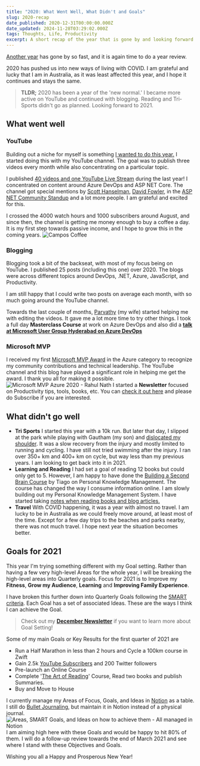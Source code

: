 ```yaml
---
title: "2020: What Went Well, What Didn't and Goals"
slug: 2020-recap
date_published: 2020-12-31T00:00:00.000Z
date_updated: 2024-11-28T03:29:02.000Z
tags: Thoughts, Life, Productivity
excerpt: A short recap of the year that is gone by and looking forward!
---
```


[Another year](__GHOST_URL__/blog/2019-recap/) has gone by so fast, and it is again time to do a year review.

2020 has pushed us into new ways of living with COVID. I am grateful and lucky that I am in Australia, as it was least affected this year, and I hope it continues and stays the same.

> **TLDR;**
> 2020 has been a year of the 'new normal.' I became more active on YouTube and continued with blogging. Reading and Tri-Sports didn't go as planned. Looking forward to 2021.

## What went well

### YouTube

Building out a niche for myself is something [I wanted to do this year.](__GHOST_URL__/blog/2019-recap/#goals-for-2020) I started doing this with my YouTube channel. The goal was to publish three videos every month while also concentrating on a particular topic.

I published [40 videos and one YouTube Live Stream](https://www.youtube.com/c/RahulNath/videos) during the last year! I concentrated on content around Azure DevOps and ASP NET Core. The channel got special mentions by [Scott Hanselman](https://twitter.com/ToughToWatch/status/1320988054421725185?s=20), [David Fowler](https://twitter.com/davidfowl/status/1321086106742317059?s=20), in the [ASP NET Community Standup](https://twitter.com/rahulpnath/status/1306356354521600000) and a lot more people. I am grateful and excited for this.

I crossed the 4000 watch hours and 1000 subscribers around August, and since then, the channel is getting me money enough to buy a coffee a day. It is my first step towards passive income, and I hope to grow this in the coming years.
![Campos Coffee](__GHOST_URL__/content/images/coffee_campos.jpg)
### Blogging

Blogging took a bit of the backseat, with most of my focus being on YouTube. I published 25 posts (including this one) over 2020. The blogs were across different topics around DevOps, .NET, Azure, JavaScript, and Productivity.

I am still happy that I could write two posts on average each month, with so much going around the YouTube channel.

Towards the last couple of months, [Parvathy](https://www.facebook.com/parvathy.panicker) (my wife) started helping me with editing the videos. It gave me a lot more time to try other things. I took a full day **Masterclass Course** at work on Azure DevOps and also did a [**talk at Microsoft User Group Hyderabad on Azure DevOps**](https://www.eventbrite.com/e/mugh-azure-devops-day-2020-tickets-132647368851#)

### Microsoft MVP

I received my first [Microsoft MVP Award](https://mvp.microsoft.com/) in the Azure category to recognize my community contributions and technical leadership. The YouTube channel and this blog have played a significant role in helping me get the award. I thank you all for making it possible.
![Microsoft MVP Azure 2020 - Rahul Nath](__GHOST_URL__/content/images/microsoft_mvp_azure_2020.jpg)
I started a **Newsletter** focused on Productivity tips, tools, books, etc. You can [check it out here](https://rahulpnath.substack.com/) and please do Subscribe if you are interested.

## What didn't go well

- **Tri Sports** I started this year with a 10k run. But later that day, I slipped at the park while playing with Gautham (my son) and [dislocated my shoulder](https://www.instagram.com/p/B6xdJvXDbyH/?utm_source=ig_web_copy_link). It was a slow recovery from the injury and mostly limited to running and cycling. I have still not tried swimming after the injury. I ran over 350+ km and 400+ km on cycle, but way less than my previous years. I am looking to get back into it in 2021.
- **Learning and Reading** I had set a goal of reading 12 books but could only get to 5. However, I am happy to have done the [Building a Second Brain Course](https://www.buildingasecondbrain.com/) by Tiago on Personal Knowledge Management. The course has changed the way I consume information online. I am slowly building out my Personal Knowledge Management System. I have started taking [notes when reading books and blog articles.](__GHOST_URL__/blog/why-i-chose-diigo/)
- **Travel** With COVID happening, it was a year with almost no travel. I am lucky to be in Australia as we could freely move around, at least most of the time. Except for a few day trips to the beaches and parks nearby, there was not much travel. I hope next year the situation becomes better.

## Goals for 2021

This year I'm trying something different with my Goal setting. Rather than having a few very high-level Areas for the whole year, I will be breaking the high-level areas into Quarterly goals. Focus for 2021 is to Improve my **Fitness**, **Grow my Audience**, **Learning** and **Improving Family Experience**.

I have broken this further down into Quarterly Goals following the [SMART criteria](https://en.wikipedia.org/wiki/SMART_criteria). Each Goal has a set of associated Ideas. These are the ways I think I can achieve the Goal.

> Check out my [**December Newsletter**](https://rahulpnath.substack.com/p/december-newsletter) if you want to learn more about Goal Setting!

Some of my main Goals or Key Results for the first quarter of 2021 are

- Run a Half Marathon in less than 2 hours and Cycle a 100km course in Zwift
- Gain 2.5k [YouTube Subscribers](https://www.youtube.com/user/rahulnathp/?sub_confirmation=1) and 200 Twitter followers
- Pre-launch an Online Course
- Complete '[The Art of Reading](https://alexbooks.podia.com/the-art-of-reading)' Course, Read two books and publish Summaries.
- Buy and Move to House

I currently manage my Areas of Focus, Goals, and Ideas in [Notion](http://notion.so/) as a table. I still do [Bullet Journaling](__GHOST_URL__/blog/bullet-journaling/), but maintain it in Notion instead of a physical journal.
![Areas, SMART Goals, and Ideas on how to achieve them - All managed in Notion](__GHOST_URL__/content/images/q1_2021_goals.jpg)
I am aiming high here with these Goals and would be happy to hit 80% of them. I will do a follow-up review towards the end of March 2021 and see where I stand with these Objectives and Goals.

Wishing you all a Happy and Prosperous New Year!
